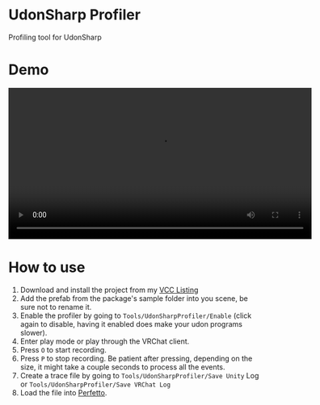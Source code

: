 # UdonSharp Profiler
Profiling tool for UdonSharp

# Demo
<video src="ReadmeAssets/demo.mp4" width="600"> <>

# How to use
1. Download and install the project from my [VCC Listing](https://deltaneverused.github.io/VRChatPackages/)
2. Add the prefab from the package's sample folder into you scene, be sure not to rename it.
3. Enable the profiler by going to ``Tools/UdonSharpProfiler/Enable`` (click again to disable, having it enabled does make your udon programs slower).
4. Enter play mode or play through the VRChat client.
5. Press ``O`` to start recording.
6. Press ``P`` to stop recording. Be patient after pressing, depending on the size, it might take a couple seconds to process all the events.
7. Create a trace file by going to ``Tools/UdonSharpProfiler/Save Unity`` Log or ``Tools/UdonSharpProfiler/Save VRChat Log``
8. Load the file into [Perfetto](https://ui.perfetto.dev/).